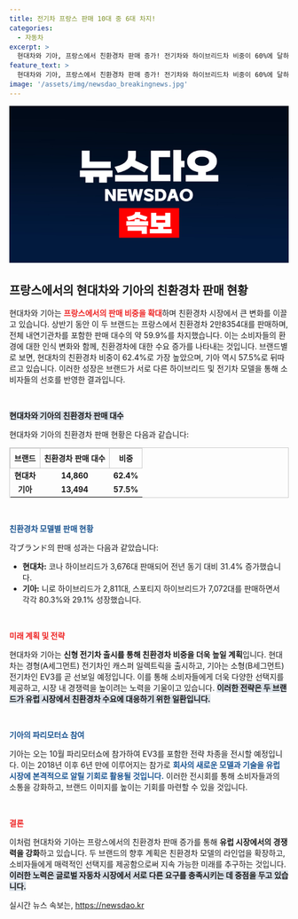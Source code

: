 ```yaml
---
title: 전기차 프랑스 판매 10대 중 6대 차지!
categories:
  - 자동차
excerpt: >
  현대차와 기아, 프랑스에서 친환경차 판매 증가! 전기차와 하이브리드차 비중이 60%에 달하며, 신모델 출시로 지속적인 성장 기대. 기아는 6년 만에 파리모터쇼 참석, EV3 등 전략차종 선보인다.
feature_text: >
  현대차와 기아, 프랑스에서 친환경차 판매 증가! 전기차와 하이브리드차 비중이 60%에 달하며, 신모델 출시로 지속적인 성장 기대. 기아는 6년 만에 파리모터쇼 참석, EV3 등 전략차종 선보인다.
image: '/assets/img/newsdao_breakingnews.jpg'
---
```


<p><img src="/assets/img/newsdao_breakingnews.jpg" alt="bookingtag 속보" /></p>

<h2 data-ke-size="size26">프랑스에서의 현대차와 기아의 친환경차 판매 현황</h2>

<p data-ke-size="size16">현대차와 기아는 <b><span style="color: #ee2323;">프랑스에서의 판매 비중을 확대</span></b>하며 친환경차 시장에서 큰 변화를 이끌고 있습니다. 상반기 동안 이 두 브랜드는 프랑스에서 친환경차 2만8354대를 판매하며, 전체 내연기관차를 포함한 판매 대수의 약 59.9%를 차지했습니다. 이는 소비자들의 환경에 대한 인식 변화와 함께, 친환경차에 대한 수요 증가를 나타내는 것입니다. 브랜드별로 보면, 현대차의 친환경차 비중이 62.4%로 가장 높았으며, 기아 역시 57.5%로 뒤따르고 있습니다. 이러한 성장은 브랜드가 서로 다른 하이브리드 및 전기차 모델을 통해 소비자들의 선호를 반영한 결과입니다.</p>

<p data-ke-size="size16">&nbsp;</p>

<p><b><span style="background-color: #21538527;">현대차와 기아의 친환경차 판매 대수</span></b></p>

<p data-ke-size="size16">현대차와 기아의 친환경차 판매 현황은 다음과 같습니다:</p>

<table style="width: 100%; border: 1px solid #ccc; border-collapse: collapse;">
<tr>
<td style="text-align: center; height: 30px; border: 1px solid #ccc;"><b>브랜드</b></td>
<td style="text-align: center; height: 30px; border: 1px solid #ccc;"><b>친환경차 판매 대수</b></td>
<td style="text-align: center; height: 30px; border: 1px solid #ccc;"><b>비중</b></td>
</tr>
<tr>
<td style="text-align: center; height: 17px;"><b>현대차</b></td>
<td style="text-align: center; height: 17px;"><b>14,860</b></td>
<td style="text-align: center; height: 17px;"><b>62.4%</b></td>
</tr>
<tr>
<td style="text-align: center; height: 17px;"><b>기아</b></td>
<td style="text-align: center; height: 17px;"><b>13,494</b></td>
<td style="text-align: center; height: 17px;"><b>57.5%</b></td>
</tr>
</table>

<p data-ke-size="size16">&nbsp;</p>

<p><b><span style="color: #1a5490;">친환경차 모델별 판매 현황</span></b></p>

<p data-ke-size="size16">각ブランド의 판매 성과는 다음과 같았습니다:</p>

<ul>
<li><b>현대차:</b> 코나 하이브리드가 3,676대 판매되어 전년 동기 대비 31.4% 증가했습니다.</li>
<li><b>기아:</b> 니로 하이브리드가 2,811대, 스포티지 하이브리드가 7,072대를 판매하면서 각각 80.3%와 29.1% 성장했습니다.</li>
</ul>

<p data-ke-size="size16">&nbsp;</p>

<p><b><span style="color: #ee2323;">미래 계획 및 전략</span></b></p>

<p data-ke-size="size16">현대차와 기아는 <b>신형 전기차 출시를 통해 친환경차 비중을 더욱 높일 계획</b>입니다. 현대차는 경형(A세그먼트) 전기차인 캐스퍼 일렉트릭을 출시하고, 기아는 소형(B세그먼트) 전기차인 EV3를 곧 선보일 예정입니다. 이를 통해 소비자들에게 더욱 다양한 선택지를 제공하고, 시장 내 경쟁력을 높이려는 노력을 기울이고 있습니다. <b><span style="background-color: #21538527;">이러한 전략은 두 브랜드가 유럽 시장에서 친환경차 수요에 대응하기 위한 일환입니다.</span></b></p>

<p data-ke-size="size16">&nbsp;</p>

<p><b><span style="color: #1a5490;">기아의 파리모터쇼 참여</span></b></p>

<p data-ke-size="size16">기아는 오는 10월 파리모터쇼에 참가하여 EV3를 포함한 전략 차종을 전시할 예정입니다. 이는 2018년 이후 6년 만에 이루어지는 참가로 <b><span style="color: #1a5490;">회사의 새로운 모델과 기술을 유럽 시장에 본격적으로 알릴 기회로 활용될 것입니다.</span></b> 이러한 전시회를 통해 소비자들과의 소통을 강화하고, 브랜드 이미지를 높이는 기회를 마련할 수 있을 것입니다.</p>

<p data-ke-size="size16">&nbsp;</p>

<p><b><span style="color: #ee2323;">결론</span></b></p>

<p data-ke-size="size16">이처럼 현대차와 기아는 프랑스에서의 친환경차 판매 증가를 통해 <b>유럽 시장에서의 경쟁력을 강화</b>하고 있습니다. 두 브랜드의 향후 계획은 친환경차 모델의 라인업을 확장하고, 소비자들에게 매력적인 선택지를 제공함으로써 지속 가능한 미래를 추구하는 것입니다. <b><span style="background-color: #21538527;">이러한 노력은 글로벌 자동차 시장에서 서로 다른 요구를 충족시키는 데 중점을 두고 있습니다.</span></b></p>
실시간 뉴스 속보는, <a href="https://newsdao.kr" rel="dofollow">https://newsdao.kr</a>


